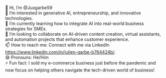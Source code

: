 👋 Hi, I’m @Juxgarbe59  
👀 I’m interested in generative AI, entrepreneurship, and innovative technologies.  
🌱 I’m currently learning how to integrate AI into real-world business strategies for SMEs.  
💞️ I’m looking to collaborate on AI-driven content creation, virtual assistants, and automation projects that enhance customer experience.  
📫 How to reach me: Connect with me via LinkedIn https://www.linkedin.com/in/julien-garbe-b764424b/.  
😄 Pronouns: He/Him  
⚡ Fun fact: I sold my e-commerce business just before the pandemic and now focus on helping others navigate the tech-driven world of business!  


<!---
Juxgarbe59/Juxgarbe59 is a ✨ special ✨ repository because its `README.md` (this file) appears on your GitHub profile.
You can click the Preview link to take a look at your changes.
--->
